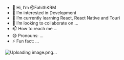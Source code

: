 - 👋 Hi, I’m @FahithKRM
- 👀 I’m interested in Development
- 🌱 I’m currently learning React, React Native and Touri
- 💞️ I’m looking to collaborate on ...
- 📫 How to reach me ...
- 😄 Pronouns: ...
- ⚡ Fun fact: ...

<!---
FahithKRM/FahithKRM is a ✨ special ✨ repository because its `README.md` (this file) appears on your GitHub profile.
You can click the Preview link to take a look at your changes.
--->
![Uploading image.png…]()
